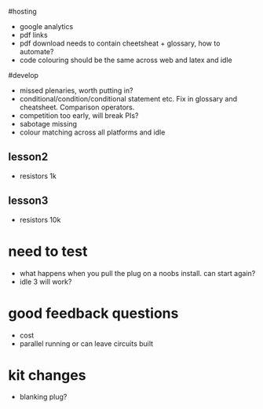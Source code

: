 #hosting

* google analytics
* pdf links
* pdf download needs to contain cheetsheat + glossary, how to automate?
* code colouring should be the same across web and latex and idle

#develop

* missed plenaries, worth putting in?
* conditional/condition/conditional statement etc. Fix in glossary and cheatsheet. Comparison operators.
* competition too early, will break PIs?
* sabotage missing
* colour matching across all platforms and idle

## lesson2

* resistors 1k

## lesson3

* resistors 10k

# need to test

* what happens when you pull the plug on a noobs install. can start again?
* idle 3 will work?

# good feedback questions

* cost
* parallel running or can leave circuits built

# kit changes

* blanking plug?
